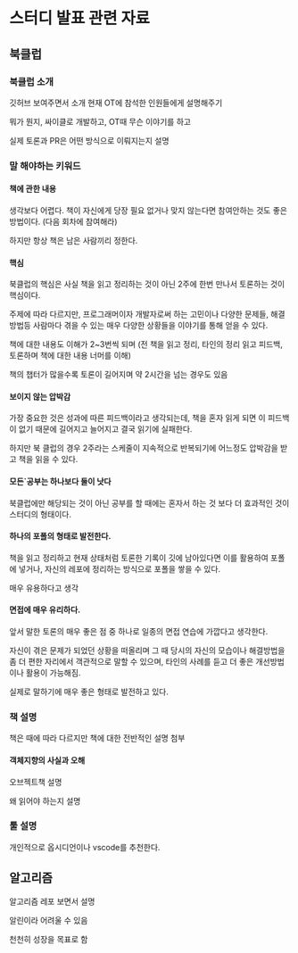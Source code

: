 
# 스터디 발표 관련 자료

## 북클럽

### 북클럽 소개

깃허브 보여주면서 소개 현재 OT에 참석한 인원들에게 설명해주기

뭐가 뭔지, 싸이클로 개발하고, OT때 무슨 이야기를 하고

실제 토론과 PR은 어떤 방식으로 이뤄지는지 설명

### 말 해야하는 키워드

#### 책에 관한 내용

생각보다 어렵다. 책이 자신에게 당장 필요 없거나 맞지 않는다면 참여안하는 것도 좋은 방법이다. (다음 회차에 참여해라)

하지만 항상 책은 남은 사람끼리 정한다.

#### 핵심

북클럽의 핵심은 사실 책을 읽고 정리하는 것이 아닌 2주에 한번 만나서 토론하는 것이 핵심이다.

주제에 따라 다르지만, 프로그래머이자 개발자로써 하는 고민이나 다양한 문제들, 해결방법등 사람마다 겪을 수 있는 매우 다양한 상황들을 이야기를 통해 얻을 수 있다.

책에 대한 내용도 이해가 2~3번씩 되며 (전 책을 읽고 정리, 타인의 정리 읽고 피드백, 토론하며 책에 대한 내용 너머를 이해)

책의 챕터가 많을수록 토론이 길어지며 약 2시간을 넘는 경우도 있음

#### 보이지 않는 압박감

가장 중요한 것은 성과에 따른 피드백이라고 생각되는데, 책을 혼자 읽게 되면 이 피드백이 없기 때문에 길어지고 늘어지고 결국 읽기에 실패한다.

하지만 북 클럽의 경우 2주라는 스케줄이 지속적으로 반복되기에 어느정도 압박감을 받고 책을 읽을 수 있다.

#### 모든`공부는 하나보다 둘이 낫다

북클럽에만 해당되는 것이 아닌 공부를 할 때에는 혼자서 하는 것 보다 더 효과적인 것이 스터디의 형태이다.

#### 하나의 포폴의 형태로 발전한다.

책을 읽고 정리하고 현재 상태처럼 토론한 기록이 깃에 남아있다면 이를 활용하여 포폴에 넣거나, 자신의 레포에 정리하는 방식으로 포폴을 쌓을 수 있다.

매우 유용하다고 생각

#### 면접에 매우 유리하다.

앞서 말한 토론의 매우 좋은 점 중 하나로 일종의 면접 연습에 가깝다고 생각한다.

자신이 겪은 문제가 되었던 상황을 떠올리며 그 때 당시의 자신의 모습이나 해결방법을 좀 더 편한 자리에서 객관적으로 말할 수 있으며, 타인의 사례를 듣고 더 좋은 개선방법이나 활용이 가능해짐.

실제로 말하기에 매우 좋은 형태로 발전하고 있다.

### 책 설명

책은 때에 따라 다르지만 책에 대한 전반적인 설명 첨부

#### 객체지향의 사실과 오해

오브젝트책 설명

왜 읽어야 하는지 설명

### 툴 설명

개인적으로 옵시디언이나 vscode를 추천한다.

## 알고리즘

알고리즘 레포 보면서 설명

알린이라 어려울 수 있음

천천히 성장을 목표로 함


